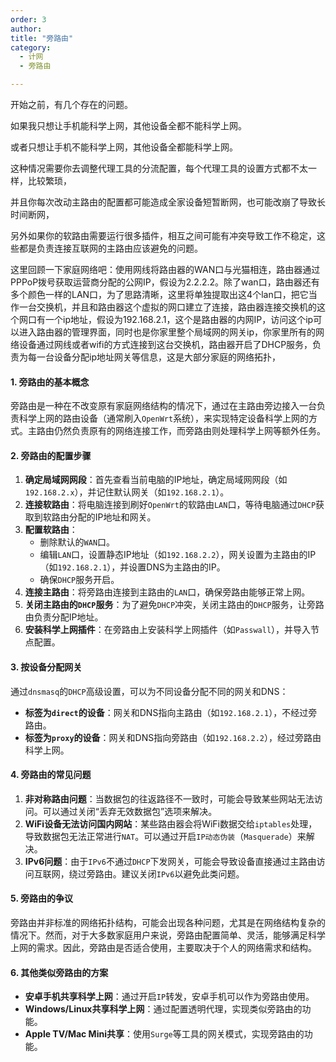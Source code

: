 ```yaml
---
order: 3
author: 
title: "旁路由"
category:
  - 计网
  - 旁路由

---
```


开始之前，有几个存在的问题。

如果我只想让手机能科学上网，其他设备全都不能科学上网。

或者只想让手机不能科学上网，其他设备全都能科学上网。

这种情况需要你去调整代理工具的分流配置，每个代理工具的设置方式都不太一样，比较繁琐，

并且你每次改动主路由的配置都可能造成全家设备短暂断网，也可能改崩了导致长时间断网，

另外如果你的软路由需要运行很多插件，相互之间可能有冲突导致工作不稳定，这些都是负责连接互联网的主路由应该避免的问题。

这里回顾一下家庭网络吧：使用网线将路由器的WAN口与光猫相连，路由器通过PPPoP拨号获取运营商分配的公网IP，假设为2.2.2.2。除了wan口，路由器还有多个颜色一样的LAN口，为了思路清晰，这里将单独提取出这4个lan口，把它当作一台交换机，并且和路由器这个虚拟的网口建立了连接，路由器连接交换机的这个网口有一个ip地址，假设为192.168.2.1，这个是路由器的内网IP，访问这个ip可以进入路由器的管理界面，同时也是你家里整个局域网的网关ip，你家里所有的网络设备通过网线或者wifi的方式连接到这台交换机，路由器开启了DHCP服务，负责为每一台设备分配ip地址网关等信息，这是大部分家庭的网络拓扑，



#### 1. 旁路由的基本概念
旁路由是一种在不改变原有家庭网络结构的情况下，通过在主路由旁边接入一台负责科学上网的路由设备（通常刷入`OpenWrt`系统），来实现特定设备科学上网的方式。主路由仍然负责原有的网络连接工作，而旁路由则处理科学上网等额外任务。

#### 2. 旁路由的配置步骤
1. **确定局域网网段**：首先查看当前电脑的IP地址，确定局域网网段（如`192.168.2.x`），并记住默认网关（如`192.168.2.1`）。
2. **连接软路由**：将电脑连接到刷好`OpenWrt`的软路由`LAN`口，等待电脑通过`DHCP`获取到软路由分配的IP地址和网关。
3. **配置软路由**：
   - 删除默认的`WAN`口。
   - 编辑`LAN`口，设置静态IP地址（如`192.168.2.2`），网关设置为主路由的IP（如`192.168.2.1`），并设置DNS为主路由的IP。
   - 确保`DHCP`服务开启。
4. **连接主路由**：将旁路由连接到主路由的`LAN`口，确保旁路由能够正常上网。
5. **关闭主路由的`DHCP`服务**：为了避免`DHCP`冲突，关闭主路由的`DHCP`服务，让旁路由负责分配IP地址。
6. **安装科学上网插件**：在旁路由上安装科学上网插件（如`Passwall`），并导入节点配置。

#### 3. 按设备分配网关
通过`dnsmasq`的`DHCP`高级设置，可以为不同设备分配不同的网关和DNS：
- **标签为`direct`的设备**：网关和DNS指向主路由（如`192.168.2.1`），不经过旁路由。
- **标签为`proxy`的设备**：网关和DNS指向旁路由（如`192.168.2.2`），经过旁路由科学上网。

#### 4. 旁路由的常见问题
1. **非对称路由问题**：当数据包的往返路径不一致时，可能会导致某些网站无法访问。可以通过关闭“丢弃无效数据包”选项来解决。
2. **WiFi设备无法访问国内网站**：某些路由器会将WiFi数据交给`iptables`处理，导致数据包无法正常进行`NAT`。可以通过开启`IP动态伪装`（`Masquerade`）来解决。
3. **IPv6问题**：由于`IPv6`不通过`DHCP`下发网关，可能会导致设备直接通过主路由访问互联网，绕过旁路由。建议关闭`IPv6`以避免此类问题。

#### 5. 旁路由的争议
旁路由并非标准的网络拓扑结构，可能会出现各种问题，尤其是在网络结构复杂的情况下。然而，对于大多数家庭用户来说，旁路由配置简单、灵活，能够满足科学上网的需求。因此，旁路由是否适合使用，主要取决于个人的网络需求和结构。

#### 6. 其他类似旁路由的方案
- **安卓手机共享科学上网**：通过开启`IP`转发，安卓手机可以作为旁路由使用。
- **Windows/Linux共享科学上网**：通过配置透明代理，实现类似旁路由的功能。
- **Apple TV/Mac Mini共享**：使用`Surge`等工具的网关模式，实现旁路由的功能。

